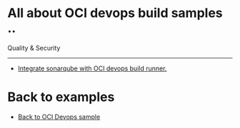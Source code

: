 All about OCI devops build samples ..
=======


Quality & Security

-----

* [Integrate sonarqube with OCI devops build runner.](./oci_buildrunner_with_sonarqube/)


Back to examples
============

- [Back to OCI Devops sample](./../README.md)


